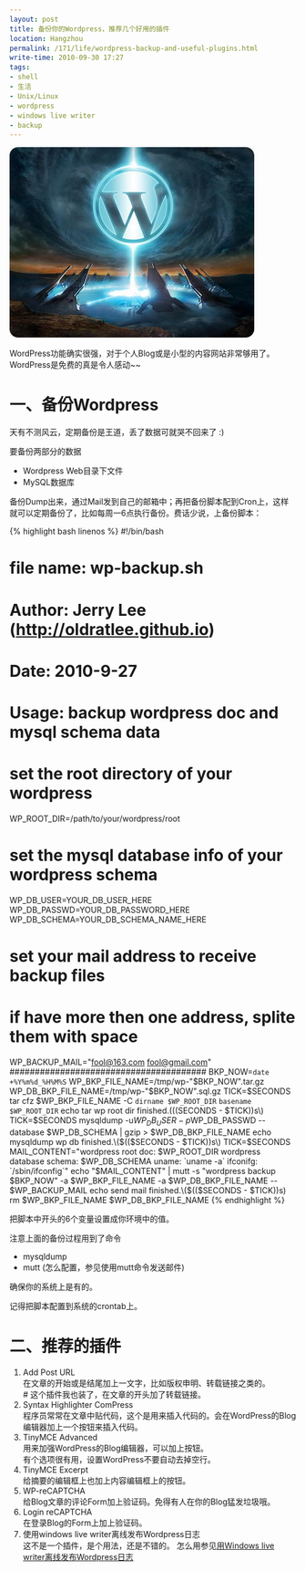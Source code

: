 ```yaml
---
layout: post
title: 备份你的Wordpress，推荐几个好用的插件
location: Hangzhou
permalink: /171/life/wordpress-backup-and-useful-plugins.html
write-time: 2010-09-30 17:27
tags:
- shell
- 生活
- Unix/Linux
- wordpress
- windows live writer
- backup
---
```


![Wordpress](/files/wordpress-backup-and-useful-plugins.jpeg)

WordPress功能确实很强，对于个人Blog或是小型的内容网站非常够用了。WordPress是免费的真是令人感动~~

一、备份Wordpress
===============================

天有不测风云，定期备份是王道，丢了数据可就哭不回来了 :)

要备份两部分的数据

- Wordpress Web目录下文件
- MySQL数据库

备份Dump出来，通过Mail发到自己的邮箱中；再把备份脚本配到Cron上，这样就可以定期备份了，比如每周一6点执行备份。费话少说，上备份脚本：

{% highlight bash linenos %}
#!/bin/bash
# file name: wp-backup.sh
# Author: Jerry Lee (http://oldratlee.github.io)
# Date: 2010-9-27
# Usage: backup wordpress doc and mysql schema data
# set the root directory of your wordpress
WP_ROOT_DIR=/path/to/your/wordpress/root
# set the mysql database info of your wordpress schema
WP_DB_USER=YOUR_DB_USER_HERE
WP_DB_PASSWD=YOUR_DB_PASSWORD_HERE
WP_DB_SCHEMA=YOUR_DB_SCHEMA_NAME_HERE
# set your mail address to receive backup files
# if have more then one address, splite them with space
WP_BACKUP_MAIL="fool@163.com fool@gmail.com"
#######################################
BKP_NOW=`date +%Y%m%d_%H%M%S`
WP_BKP_FILE_NAME=/tmp/wp-"$BKP_NOW".tar.gz
WP_DB_BKP_FILE_NAME=/tmp/wp-"$BKP_NOW".sql.gz
TICK=$SECONDS
tar cfz $WP_BKP_FILE_NAME -C `dirname $WP_ROOT_DIR` `basename $WP_ROOT_DIR`
echo tar wp root dir finished.\($(($SECONDS - $TICK))s\)
TICK=$SECONDS
mysqldump -u$WP_DB_USER -p$WP_DB_PASSWD --database $WP_DB_SCHEMA | gzip > $WP_DB_BKP_FILE_NAME
echo mysqldump wp db finished.\($(($SECONDS - $TICK))s\)
TICK=$SECONDS
MAIL_CONTENT="wordpress root doc: $WP_ROOT_DIR
wordpress database schema: $WP_DB_SCHEMA
uname: `uname -a`
ifconifg:
`/sbin/ifconfig`"
echo "$MAIL_CONTENT" | mutt -s "wordpress backup $BKP_NOW" -a $WP_BKP_FILE_NAME -a $WP_DB_BKP_FILE_NAME -- $WP_BACKUP_MAIL
echo send mail finished.\($(($SECONDS - $TICK))s\)
rm $WP_BKP_FILE_NAME $WP_DB_BKP_FILE_NAME
{% endhighlight %}

把脚本中开头的6个变量设置成你环境中的值。

注意上面的备份过程用到了命令

- mysqldump
- mutt (怎么配置，参见使用mutt命令发送邮件)

确保你的系统上是有的。

记得把脚本配置到系统的crontab上。

二、推荐的插件
========================

1. Add Post URL  
在文章的开始或是结尾加上一文字，比如版权申明、转载链接之类的。  
\# 这个插件我也装了，在文章的开头加了转载链接。
2. Syntax Highlighter ComPress  
程序员常常在文章中贴代码，这个是用来插入代码的。会在WordPress的Blog编辑器加上一个按钮来插入代码。
3. TinyMCE Advanced  
用来加强WordPress的Blog编辑器，可以加上按钮。  
有个选项很有用，设置WordPress不要自动去掉空行。
4. TinyMCE Excerpt   
给摘要的编辑框上也加上内容编辑框上的按钮。
5. WP-reCAPTCHA    
给Blog文章的评论Form加上验证码。免得有人在你的Blog猛发垃圾哦。
6. Login reCAPTCHA   
在登录Blog的Form上加上验证码。
7. 使用windows live writer离线发布Wordpress日志  
这不是一个插件，是个用法，还是不错的。 怎么用参见[用Windows live writer离线发布Wordpress日志](http://chenjinghua.net/windows-live-writer-for-wordpress-314.html)
